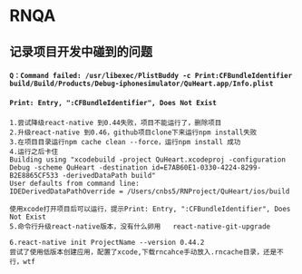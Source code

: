 # RNQA

## 记录项目开发中碰到的问题

#### `Q：Command failed: /usr/libexec/PlistBuddy -c Print:CFBundleIdentifier build/Build/Products/Debug-iphonesimulator/QuHeart.app/Info.plist`
#### `Print: Entry, ":CFBundleIdentifier", Does Not Exist`
```
1.尝试降级react-native 到0.44失败，项目不能运行了，删除项目
2.升级react-native 到0.46，github项目clone下来运行npm install失败
3.在项目目录运行npm cache clean --force，运行npm install 成功
4.运行之后卡住
Building using "xcodebuild -project QuHeart.xcodeproj -configuration Debug -scheme QuHeart -destination id=E7AB60E1-0330-4224-8299-B2E8865CF533 -derivedDataPath build"
User defaults from command line:
IDEDerivedDataPathOverride = /Users/cnbs5/RNProject/QuHeart/ios/build

使用xcode打开项目后可以运行，提示Print: Entry, ":CFBundleIdentifier", Does Not Exist
5.命令行升级react-native版本，没有什么卵用   react-native-git-upgrade

6.react-native init ProjectName --version 0.44.2
尝试了使用低版本创建应用，配置了xcode,下载rncahce手动放入.rncache目录，还是不行，wtf
```

